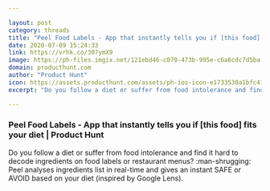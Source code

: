```yaml
---

layout: post
category: threads
title: "Peel Food Labels - App that instantly tells you if [this food] fits your diet"
date: 2020-07-09 15:24:33
link: https://vrhk.co/307ymX9
image: https://ph-files.imgix.net/121ebd46-c070-473b-995e-c6a6cdc7d5ba.jpeg?auto=format&fit=crop&frame=1&h=512&w=1024
domain: producthunt.com
author: "Product Hunt"
icon: https://assets.producthunt.com/assets/ph-ios-icon-e1733530a1bfc41080db8161823f1ef262cdbbc933800c0a2a706f70eb9c277a.png
excerpt: "Do you follow a diet or suffer from food intolerance and find it hard to decode ingredients on food labels or restaurant menus? :man-shrugging: Peel analyses ingredients list in real-time and gives an instant SAFE or AVOID based on your diet (inspired by Google Lens)."

---
```


### Peel Food Labels - App that instantly tells you if [this food] fits your diet | Product Hunt

Do you follow a diet or suffer from food intolerance and find it hard to decode ingredients on food labels or restaurant menus? :man-shrugging: Peel analyses ingredients list in real-time and gives an instant SAFE or AVOID based on your diet (inspired by Google Lens).